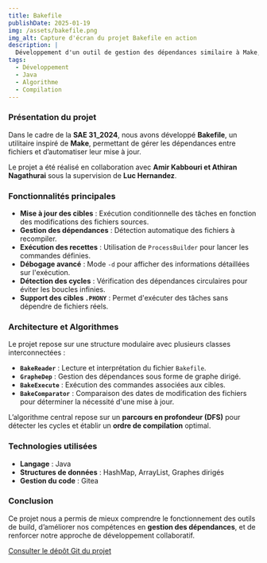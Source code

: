 ```yaml
---
title: Bakefile
publishDate: 2025-01-19
img: /assets/bakefile.png
img_alt: Capture d'écran du projet Bakefile en action
description: |
  Développement d'un outil de gestion des dépendances similaire à Make, permettant d'automatiser la mise à jour de fichiers à l'aide d'un fichier de configuration spécifique : le Bakefile.
tags:
  - Développement
  - Java
  - Algorithme
  - Compilation
---
```


### Présentation du projet

Dans le cadre de la **SAE 31_2024**, nous avons développé **Bakefile**, un utilitaire inspiré de **Make**, permettant de gérer les dépendances entre fichiers et d’automatiser leur mise à jour.

Le projet a été réalisé en collaboration avec **Amir Kabbouri et Athiran Nagathurai** sous la supervision de **Luc Hernandez**.

### Fonctionnalités principales

- **Mise à jour des cibles** : Exécution conditionnelle des tâches en fonction des modifications des fichiers sources.
- **Gestion des dépendances** : Détection automatique des fichiers à recompiler.
- **Exécution des recettes** : Utilisation de `ProcessBuilder` pour lancer les commandes définies.
- **Débogage avancé** : Mode `-d` pour afficher des informations détaillées sur l'exécution.
- **Détection des cycles** : Vérification des dépendances circulaires pour éviter les boucles infinies.
- **Support des cibles `.PHONY`** : Permet d'exécuter des tâches sans dépendre de fichiers réels.

### Architecture et Algorithmes

Le projet repose sur une structure modulaire avec plusieurs classes interconnectées :

- **`BakeReader`** : Lecture et interprétation du fichier `Bakefile`.
- **`GrapheDep`** : Gestion des dépendances sous forme de graphe dirigé.
- **`BakeExecute`** : Exécution des commandes associées aux cibles.
- **`BakeComparator`** : Comparaison des dates de modification des fichiers pour déterminer la nécessité d'une mise à jour.

L’algorithme central repose sur un **parcours en profondeur (DFS)** pour détecter les cycles et établir un **ordre de compilation** optimal.

### Technologies utilisées

- **Langage** : Java
- **Structures de données** : HashMap, ArrayList, Graphes dirigés
- **Gestion du code** : Gitea

### Conclusion

Ce projet nous a permis de mieux comprendre le fonctionnement des outils de build, d’améliorer nos compétences en **gestion des dépendances**, et de renforcer notre approche de développement collaboratif.

[Consulter le dépôt Git du projet](https://grond.iut-fbleau.fr/kabbouri/SAE32_2024)
